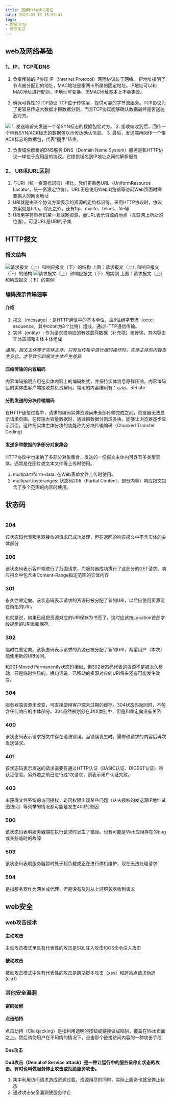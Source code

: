 ```yaml
---
title: 图解http读书笔记
date: 2022-03-13 15:39:41
tags:
- 图解http
- 读书笔记
---
```


## web及网络基础
### 1、IP、TCP和DNS
1. 负责传输的IP协议
IP（Internet Protocol）网际协议位于网络。 IP地址指明了节点被分配到的地址，MAC地址是指网卡所属的固定地址。IP地址可以和MAC地址进行配对。IP地址可变换，但MAC地址基本上不会更改。

2. 确保可靠性的TCP协议
TCP位于传输层，提供可靠的字节流服务。TCP协议为了更容易传送大数据才把数据分割，而且TCP协议能够确认数据最终是否送达到对方。

<img src="/img/http1.jpeg" style="max-width:95%" />
1. 发送端首先发送一个带SYN标志的数据包给对方。
2. 接收端收到后，回传一个带有SYN/ACK标志的数据包以示传达确认信息。
3. 最后，发送端再回传一个带ACK标志的数据包，代表“握手”结束。

3. 负责域名解析的DNS服务
DNS（Domain Name System）服务是和HTTP协议一样位于应用层的协议。它提供域名到IP地址之间的解析服务

### 2、 URI和URL区别
1. 与URI（统一资源标识符）相比，我们更熟悉URL（UniformResource Locator，统一资源定位符）。URL正是使用Web浏览器等访问Web页面时需要输入的网页地址
2. URI就是由某个协议方案表示的资源的定位标识符，采用HTTP协议时，协议方案就是http。除此之外，还有ftp、mailto、telnet、file等
3. URI用字符串标识某一互联网资源，而URL表示资源的地点（互联网上所处的位置）。可见URL是URI的子集


## HTTP报文
### 报文结构
<img src="/img/http2.jpeg" alt="请求报文（上）和响应报文（下）的结构" style="max-width:95%" />
上图：请求报文（上）和响应报文（下）的结构
<img src="/img/http3.jpeg" alt="请求报文（上）和响应报文（下）的实例" style="max-width:95%" />
上图：请求报文（上）和响应报文（下）的实例

### 编码提示传输速率
#### 介绍
1. 报文（message）: 是HTTP通信中的基本单位，由8位组字节流（octet sequence，其中octet为8个比特）组成，通过HTTP通信传输。
2. 实体（entity）: 作为请求或响应的有效载荷数据（补充项）被传输，其内容由实体首部和实体主体组成

*通常，报文主体等于实体主体。只有当传输中进行编码操作时，实体主体的内容发生变化，才导致它和报文主体产生差异*

#### 压缩传输的内容编码
内容编码指明应用在实体内容上的编码格式，并保持实体信息原样压缩。内容编码后的实体由客户端接收并负责解码。常用的内容编码有：gzip、deflate
<img src="/img/http4.jpeg" alt="" style="max-width:95%" />

#### 分割发送的分块传输编码
在HTTP通信过程中，请求的编码实体资源尚未全部传输完成之前，浏览器无法显示请求页面。在传输大容量数据时，通过把数据分割成多块，能够让浏览器逐步显示页面。这种把实体主体分块的功能称为分块传输编码（Chunked Transfer Coding）
<img src="/img/http5.jpeg" alt="" style="max-width:95%" />

####  发送多种数据的多部分对象集合
HTTP协议中也采纳了多部分对象集合，发送的一份报文主体内可含有多类型实体。通常是在图片或文本文件等上传时使用。
1. multipart/form-data: 在Web表单文件上传时使用。
2. multipart/byteranges: 状态码206（Partial Content，部分内容）响应报文包含了多个范围的内容时使用。
## 状态码

<img src="/img/http6.jpeg" alt="" style="max-width:95%" />

### 204
该状态码代表服务器接收的请求已成功处理，但在返回的响应报文中不含实体的主体部分
### 206
该状态码表示客户端进行了范围请求，而服务器成功执行了这部分的GET请求。响应报文中包含由Content-Range指定范围的实体内容

### 301
永久性重定向。该状态码表示请求的资源已被分配了新的URI，以后应使用资源现在所指的URI。

也就是说，如果已经把资源对应的URI保存为书签了，这时应该按Location首部字段提示的URI重新保存。
### 302
临时性重定向。该状态码表示请求的资源已被分配了新的URI，希望用户（本次）能使用新的URI访问。

和301 Moved Permanently状态码相似，但302状态码代表的资源不是被永久移动，只是临时性质的。换句话说，已移动的资源对应的URI将来还有可能发生改变。

### 304
服务器端资源未改变，可直接使用客户端未过期的缓存。304状态码返回时，不包含任何响应的主体部分。304虽然被划分在3XX类别中，但是和重定向没有关系

### 400
该状态码表示请求报文中存在语法错误。当错误发生时，需修改请求的内容后再次发送请求。

### 401
该状态码表示发送的请求需要有通过HTTP认证（BASIC认证、DIGEST认证）的认证信息。另外若之前已进行过1次请求，则表示用户认证失败。

### 403
未获得文件系统的访问授权，访问权限出现某些问题（从未授权的发送源IP地址试图访问）等列举的情况都可能是发生403的原因

### 500
该状态码表明服务器端在执行请求时发生了错误。也有可能是Web应用存在的bug或某些临时的故障

### 503
该状态码表明服务器暂时处于超负载或正在进行停机维护，现在无法处理请求

### 504
是指服务器作为网关或代理，但是没有及时从上游服务器收到请求


## web安全
### web攻击技术
#### 主动攻击
主动攻击模式里具有代表性的攻击是SQL注入攻击和OS命令注入攻击

#### 被动攻击
被动攻击模式中具有代表性的攻击是跨站脚本攻击（xss）和跨站点请求伪造(csrf)


### 其他安全漏洞
#### 密码破解
#### 点击劫持
点击劫持（Clickjacking）是指利用透明的按钮或链接做成陷阱，覆盖在Web页面之上。然后诱使用户在不知情的情况下，点击那个链接访问内容的一种攻击手段
#### Dos攻击
**DoS攻击（Denial of Service attack）是一种让运行中的服务呈停止状态的攻击。有时也叫做服务停止攻击或拒绝服务攻击。**

1. 集中利用访问请求造成资源过载，资源用尽的同时，实际上服务也就呈停止状态
2. 通过攻击安全漏洞使服务停止